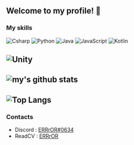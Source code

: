 ## Welcome to my profile! 👋

### My skills
![Csharp](https://img.shields.io/badge/-Csharp-9d70d8?style=for-the-badge&logo=c-sharp&logoColor=fff)
![Python](https://img.shields.io/badge/-Python-3471a1?style=for-the-badge&logo=python&logoColor=fff)
![Java](https://img.shields.io/badge/-Java-ec8032?style=for-the-badge&logo=java&logoColor=fff)
![JavaScript](https://img.shields.io/badge/-JavaScript-e3d41e?style=for-the-badge&logo=javascript&logoColor=fff)
![Kotlin](https://img.shields.io/badge/-Kotlin-0099dd?style=for-the-badge&logo=kotlin&logoColor=fff)

![Unity](https://img.shields.io/badge/-Unity-040707?style=for-the-badge&logo=unity&logoColor=fff)
---
![my's github stats](https://github-readme-stats.vercel.app/api?username=ERRrOR404&theme=dark)
---
![Top Langs](https://github-readme-stats.vercel.app/api/top-langs/?username=ERRrOR404&layout=compact&theme=dark)
---
### Contacts
- Discord : [ERRrOR#0634](https://discord.com/users/476152575385927711)
- ReadCV : [ERRrOR](https://read.cv/error)
